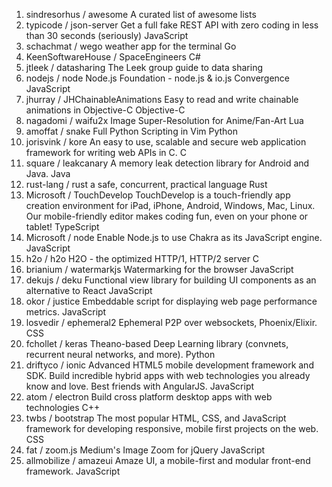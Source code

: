 1. sindresorhus / awesome
A curated list of awesome lists
2. typicode / json-server
Get a full fake REST API with zero coding in less than 30 seconds (seriously)
JavaScript
3. schachmat / wego
weather app for the terminal
Go 
4. KeenSoftwareHouse / SpaceEngineers
C# 
5. jtleek / datasharing
The Leek group guide to data sharing
6. nodejs / node
Node.js Foundation - node.js & io.js Convergence
JavaScript
7. jhurray / JHChainableAnimations
Easy to read and write chainable animations in Objective-C
Objective-C
8. nagadomi / waifu2x
Image Super-Resolution for Anime/Fan-Art
Lua
9. amoffat / snake
Full Python Scripting in Vim
Python
10. jorisvink / kore
An easy to use, scalable and secure web application framework for writing web APIs in C.
C 
11. square / leakcanary
A memory leak detection library for Android and Java.
Java
12. rust-lang / rust
a safe, concurrent, practical language
Rust
13. Microsoft / TouchDevelop
TouchDevelop is a touch-friendly app creation environment for iPad, iPhone, Android, Windows, Mac, Linux. Our mobile-friendly editor makes coding fun, even on your phone or tablet!
TypeScript
14. Microsoft / node
Enable Node.js to use Chakra as its JavaScript engine.
JavaScript
15. h2o / h2o
H2O - the optimized HTTP/1, HTTP/2 server
C
16. brianium / watermarkjs
Watermarking for the browser
JavaScript
17. dekujs / deku
Functional view library for building UI components as an alternative to React
JavaScript
18. okor / justice
Embeddable script for displaying web page performance metrics.
JavaScript
19. losvedir / ephemeral2
Ephemeral P2P over websockets, Phoenix/Elixir.
CSS
20. fchollet / keras
Theano-based Deep Learning library (convnets, recurrent neural networks, and more).
Python
21. driftyco / ionic
Advanced HTML5 mobile development framework and SDK. Build incredible hybrid apps with web technologies you already know and love. Best friends with AngularJS.
JavaScript
22. atom / electron
Build cross platform desktop apps with web technologies
C++
23. twbs / bootstrap
The most popular HTML, CSS, and JavaScript framework for developing responsive, mobile first projects on the web.
CSS
24. fat / zoom.js
Medium's Image Zoom for jQuery
JavaScript
15. allmobilize / amazeui
Amaze UI, a mobile-first and modular front-end framework.
JavaScript